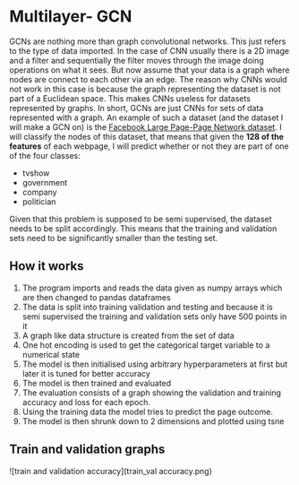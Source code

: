 # Multilayer- GCN
GCNs are nothing more than graph convolutional networks. This just refers to the type of data imported. In the case of CNN usually there is a 2D image and a filter
and sequentially the filter moves through the image doing operations on what it sees. But now assume that your data is a graph where nodes are connect to each other
via an edge. The reason why CNNs would not work in this case is because the graph representing the dataset is not part of a Euclidean space. This makes CNNs useless
for datasets represented by graphs. In short, GCNs are just CNNs for sets of data represented with a graph. An example of such a dataset (and the dataset I will
make a GCN on) is the [Facebook Large Page-Page Network dataset](https://snap.stanford.edu/data/facebook-large-page-page-network.html). I will classify the nodes of
this dataset, that means that given the **128 of the features** of each webpage, I will predict whether or not they are part of one of the four classes:
* tvshow
* government 
* company 
* politician

Given that this problem is supposed to be semi supervised, the dataset needs to be split accordingly. This means that the training and validation sets need to be
significantly smaller than the testing set.


## How it works
1. The program imports and reads the data given as numpy arrays which are then changed to pandas dataframes
2. The data is split into training validation and testing and because it is semi supervised the training and validation sets only have 500 points in it
3. A graph like data structure is created from the set of data
4. One hot encoding is used to get the categorical target variable to a numerical state
5. The model is then initialised using arbitrary hyperparameters at first but later it is tuned for better accuracy
6. The model is then trained and evaluated
7. The evaluation consists of a graph showing the validation and training accuracy and loss for each epoch.
8. Using the training data the model tries to predict the page outcome. 
9. The model is then shrunk down to 2 dimensions and plotted using tsne

## Train and validation graphs
![train and validation accuracy](train_val accuracy.png)

